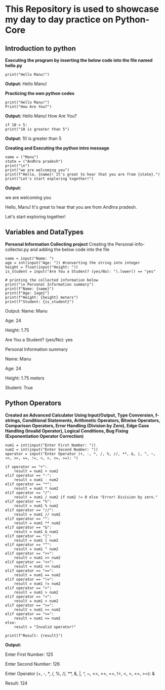 # This Repository is used to showcase my day to day practice on Python-Core

## Introduction to python

**Executing the program by inserting the below code into the file named hello.py**
```
print("Hello Manu!")
```
**Output:** Hello Manu!

**Practicing the own python codes**
```
print("Hello Manu!")
Print("How Are You?")
```
**Output:** Hello Manu!
        How Are You?

```
if 10 > 5:
print("10 is greater than 5")
```
**Output:** 10 is greater than 5

**Creating and Executing the python intro message**
```
name = ("Manu")
state = ("Andhra pradesh")
print("\n")
print("we are welcoming you")
print(f"Hello, {name}! It's great to hear that you are from {state}.")
print("Let's start exploring together!")
```
**Output:**

we are welcoming you

Hello, Manu! It's great to hear that you are from Andhra pradesh.

Let's start exploring together!


## Variables and DataTypes

**Personal Information Collecting project**
Creating the Personal-info-collector.py and adding the below code into the file
```
name = input("Name: ")
age = int(input("Age: ")) #converting the string into integer
height = float(input("Height: "))
is_student = input("Are You a Student? (yes/No): ").lower() == "yes"

# printing the collected information below
print("\n Personal Information summary")
print(f"Name: {name}")
print(f"Age: {age}")
print(f"Height: {height} meters")
print(f"Student: {is_student}")
```
Output:
Name: Manu

Age: 24

Height: 1.75

Are You a Student? (yes/No): yes


 Personal Information summary

Name: Manu

Age: 24

Height: 1.75 meters

Student: True

## Python Operators
**Created an Advanced Calculator Using Input/Output, Type Conversion, f-strings, Conditional Statements, Arithmetic Operators, Bitwise Operators, Comparison Operators, Error Handling (Division by Zero), Edge Case Handling (Invalid Operator), Logical Conditions, Bug Fixing (Exponentiation Operator Correction)**
```
num1 = int(input("Enter First Number: "))
num2 = int(input("Enter Second Number: "))
operator = input("Enter Operator (+, -, *, /, %, //, **, &, |, ^, ~, <<, >>, ==, !=, <, >, <=, >=): ")

if operator == "+":
    result = num1 + num2
elif operator == "-":
    result = num1 - num2
elif operator == "*":
    result = num1 * num2
elif operator == "/":
    result = num1 / num2 if num2 != 0 else "Error! Division by zero."
elif operator == "%":
    result = num1 % num2
elif operator == "//":
    result = num1 // num2
elif operator == "":
    result = num1 ** num2
elif operator == "&":
    result = num1 & num2
elif operator == "|":
    result = num1 | num2
elif operator == "^":
    result = num1 ^ num2
elif operator == ">>":
    result = num1 >> num2
elif operator == "<<":
    result = num1 << num2
elif operator == "==":
    result = num1 == num2
elif operator == "!=":
    result = num1 != num2
elif operator == ">":
    result = num1 > num2
elif operator == "<":
    result = num1 < num2
elif operator == ">=":
    result = num1 >= num2
elif operator == "<=":
    result = num1 <= num2
else:
    result = "Invalid operator!"

print(f"Result: {result}")
```
**Output:**

Enter First Number: 125

Enter Second Number: 126

Enter Operator (+, -, *, /, %, //, **, &, |, ^, ~, <<, >>, ==, !=, <, >, <=, >=): &

Result: 124